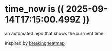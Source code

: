 # time_now is (( 2025-09-14T17:15:00.499Z ))

an automated repo that shows the currnent time

inspired by [breakingheatmap](https://github.com/breakingheatmap/breakingheatmap)
